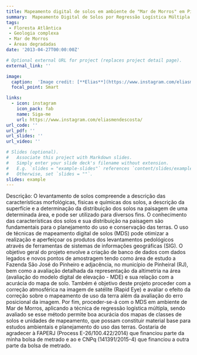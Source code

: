 ```yaml
---
title: Mapeamento digital de solos em ambiente de "Mar de Morros" em Pinheiral-RJ
summary:  Mapeamento Digital de Solos por Regressão Logística Múltipla em Ambiente de Mar de Morros
tags:
 - Floresta Atlântica
 - Geologia complexa
 - Mar de Morros
 - Áreas degradadas
date: '2013-04-27T00:00:00Z'

# Optional external URL for project (replaces project detail page).
external_link: ''

image:
  caption:  'Image credit: [**Elias**](https://www.instagram.com/eliasmendescosta/?hl=pt-br)'
  focal_point: Smart

links:
  - icon: instagram
    icon_pack: fab
    name: Siga-me
    url: https://www.instagram.com/eliasmendescosta/
url_code: ''
url_pdf: ''
url_slides: ''
url_video: ''

# Slides (optional).
#   Associate this project with Markdown slides.
#   Simply enter your slide deck's filename without extension.
#   E.g. `slides = "example-slides"` references `content/slides/example-slides.md`.
#   Otherwise, set `slides = ""`.
slides: example
---
```

Descrição: O levantamento de solos compreende a descrição das características morfológicas, físicas e químicas dos solos, a descrição da superfície e a determinação da distribuição dos solos na paisagem de uma determinada área, e pode ser utilizado para diversos fins. O conhecimento das características dos solos e sua distribuição na paisagem são fundamentais para o planejamento do uso e conservação das terras. O uso de técnicas de mapeamento digital de solos (MDS) pode otimizar a realização e aperfeiçoar os produtos dos levantamentos pedológicos através de ferramentas de sistemas de informações geográficas (SIG). O objetivo geral do projeto envolve a criação de banco de dados com dados legados e novos pontos de amostragem tendo como área de estudo a Fazenda São José do Pinheiro e adjacência, no município de Pinheiral (RJ), bem como a avaliação detalhada da representação da altimetria na área (avaliação do modelo digital de elevação - MDE) e sua relação com a acurácia do mapa de solo. Também é objetivo deste projeto proceder com a correção atmosférica na imagem de satélite (Rapid Eye) e avaliar o efeito da correção sobre o mapeamento de uso da terra além da avaliação do erro posicional da imagem. Por fim, proceder-se-á com o MDS em ambiente de Mar de Morros, aplicando a técnica de regressão logística múltipla, sendo avaliado se esse método permite boa acurácia dos mapas de classes de solos e unidades de mapeamento, que possam constituir material base para estudos ambientais e planejamento do uso das terras.
Gostaria de agradecer à FAPERJ (Process E-26/100.422/2014) que financiou parte da minha bolsa de metrado e ao e CNPq  (141391/2015-4) que financiou a outra parte da bolsa de metrado. 